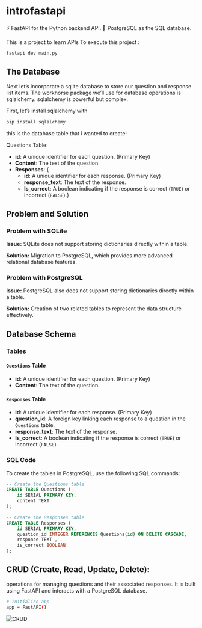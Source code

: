 # introfastapi
⚡ FastAPI for the Python backend API.
💾 PostgreSQL as the SQL database.



This is a project to learn APIs
To execute this project :
```sh 
fastapi dev main.py
```




## The Database
Next let’s incorporate a sqlite database to store our question and response list items. The workhorse package we’ll use for database operations is sqlalchemy. sqlalchemy is powerful but complex.

First, let’s install sqlalchemy with 
```sh 
pip install sqlalchemy 
```
this is the database table that i wanted to create:

Questions Table:

- **id**: A unique identifier for each question. (Primary Key)
- **Content**: The text of the question.
- **Responses**: {
  - **id**: A unique identifier for each response. (Primary Key)
  - **response_text**: The text of the response.
  - **Is_correct**: A boolean indicating if the response is correct (`TRUE`) or incorrect (`FALSE`).}


## Problem and Solution

### Problem with SQLite

**Issue:** SQLite does not support storing dictionaries directly within a table.

**Solution:** Migration to PostgreSQL, which provides more advanced relational database features.

### Problem with PostgreSQL

**Issue:** PostgreSQL also does not support storing dictionaries directly within a table.

**Solution:** Creation of two related tables to represent the data structure effectively.




## Database Schema

### Tables

#### `Questions` Table

- **id**: A unique identifier for each question. (Primary Key)
- **Content**: The text of the question.




#### `Responses` Table

- **id**: A unique identifier for each response. (Primary Key)
- **question_id**: A foreign key linking each response to a question in the `Questions` table.
- **response_text**: The text of the response.
- **Is_correct**: A boolean indicating if the response is correct (`TRUE`) or incorrect (`FALSE`).

### SQL Code

To create the tables in PostgreSQL, use the following SQL commands:

```sql
-- Create the Questions table
CREATE TABLE Questions (
    id SERIAL PRIMARY KEY,
    content TEXT 
);

-- Create the Responses table
CREATE TABLE Responses (
    id SERIAL PRIMARY KEY,
    question_id INTEGER REFERENCES Questions(id) ON DELETE CASCADE,
    response TEXT ,
    is_correct BOOLEAN 
);
```

## CRUD (Create, Read, Update, Delete):
 operations for managing questions and their associated responses. It is built using FastAPI and interacts with a PostgreSQL database.
```sh 
# Initialize app
app = FastAPI() 
```
![CRUD]('introfastpi/pics/redoc.png')












